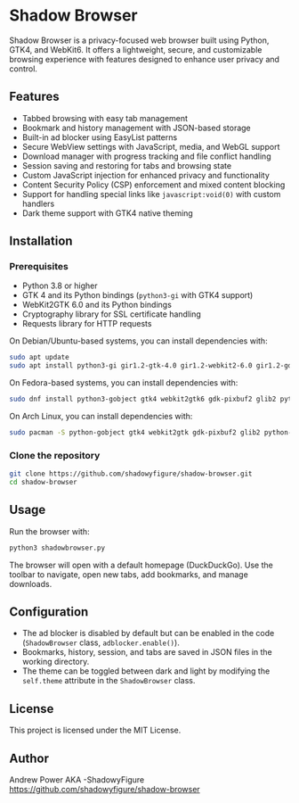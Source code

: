 # Shadow Browser

Shadow Browser is a privacy-focused web browser built using Python, GTK4, and WebKit6. It offers a lightweight, secure, and customizable browsing experience with features designed to enhance user privacy and control.

## Features

- Tabbed browsing with easy tab management
- Bookmark and history management with JSON-based storage
- Built-in ad blocker using EasyList patterns
- Secure WebView settings with JavaScript, media, and WebGL support
- Download manager with progress tracking and file conflict handling
- Session saving and restoring for tabs and browsing state
- Custom JavaScript injection for enhanced privacy and functionality
- Content Security Policy (CSP) enforcement and mixed content blocking
- Support for handling special links like `javascript:void(0)` with custom handlers
- Dark theme support with GTK4 native theming

## Installation

### Prerequisites

- Python 3.8 or higher
- GTK 4 and its Python bindings (`python3-gi` with GTK4 support)
- WebKit2GTK 6.0 and its Python bindings
- Cryptography library for SSL certificate handling
- Requests library for HTTP requests

On Debian/Ubuntu-based systems, you can install dependencies with:

```bash
sudo apt update
sudo apt install python3-gi gir1.2-gtk-4.0 gir1.2-webkit2-6.0 gir1.2-gdkpixbuf-2.0 gir1.2-glib-2.0 python3-requests python3-cryptography
```

On Fedora-based systems, you can install dependencies with:

```bash
sudo dnf install python3-gobject gtk4 webkit2gtk6 gdk-pixbuf2 glib2 python3-requests python3-cryptography
```

On Arch Linux, you can install dependencies with:

```bash
sudo pacman -S python-gobject gtk4 webkit2gtk gdk-pixbuf2 glib2 python-requests python-cryptography
```

### Clone the repository

```bash
git clone https://github.com/shadowyfigure/shadow-browser.git
cd shadow-browser
```

## Usage

Run the browser with:

```bash
python3 shadowbrowser.py
```

The browser will open with a default homepage (DuckDuckGo). Use the toolbar to navigate, open new tabs, add bookmarks, and manage downloads.

## Configuration

- The ad blocker is disabled by default but can be enabled in the code (`ShadowBrowser` class, `adblocker.enable()`).
- Bookmarks, history, session, and tabs are saved in JSON files in the working directory.
- The theme can be toggled between dark and light by modifying the `self.theme` attribute in the `ShadowBrowser` class.

## License

This project is licensed under the MIT License.

## Author

Andrew Power AKA -ShadowyFigure  
https://github.com/shadowyfigure/shadow-browser
